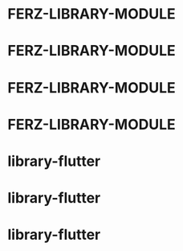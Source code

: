 # FERZ-LIBRARY-MODULE
# FERZ-LIBRARY-MODULE
# FERZ-LIBRARY-MODULE
# FERZ-LIBRARY-MODULE
# library-flutter
# library-flutter
# library-flutter
